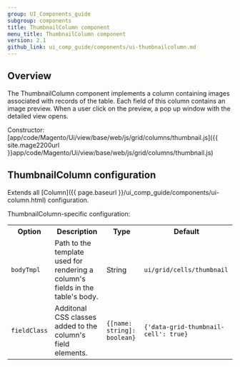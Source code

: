 ```yaml
---
group: UI_Components_guide
subgroup: components
title: ThumbnailColumn component
menu_title: ThumbnailColumn component
version: 2.1
github_link: ui_comp_guide/components/ui-thumbnailcolumn.md
---
```


## Overview

The ThumbnailColumn component implements a column containing images associated with records of the table. Each field of this column contains an image preview. When a user click on the preview, a pop up window with the detailed view opens.

Constructor: [app/code/Magento/Ui/view/base/web/js/grid/columns/thumbnail.js]({{ site.mage2200url }}app/code/Magento/Ui/view/base/web/js/grid/columns/thumbnail.js)

## ThumbnailColumn configuration

Extends all [Column]({{ page.baseurl }}/ui_comp_guide/components/ui-column.html) configuration.

ThumbnailColumn-specific configuration:

<table>
  <tr>
    <th>Option</th>
    <th>Description</th>
    <th>Type</th>
    <th>Default</th>
  </tr>
  <tr>
    <td><code>bodyTmpl</code></td>
    <td>Path to the template used for rendering a column's fields in the table's body.</td>
    <td>String</td>
    <td><code>ui/grid/cells/thumbnail</code></td>
  </tr>
  <tr>
    <td><code>fieldClass</code></td>
    <td>Additonal CSS classes added to the column's field elements.</td>
    <td><code>{[name: string]: boolean}</code></td>
    <td><code>{'data-grid-thumbnail-cell': true}</code></td>
  </tr>
</table>
